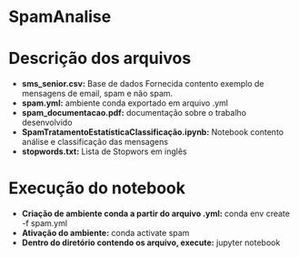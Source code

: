 # SpamAnalise

# Descrição dos arquivos

* __sms_senior.csv:__ Base de dados Fornecida contento exemplo de mensagens de email, spam e não spam.
* __spam.yml:__ ambiente conda exportado em arquivo .yml
* __spam_documentacao.pdf:__ documentação sobre o trabalho desenvolvido
* __SpamTratamentoEstatísticaClassificação.ipynb:__ Notebook contento análise e classificação das mensagens
* __stopwords.txt:__ Lista de Stopwors em inglês



# Execução do notebook 

* __Criação de ambiente conda a partir do arquivo .yml:__ conda env create -f spam.yml
* __Ativação do ambiente:__ conda activate spam
* __Dentro do diretório contendo os arquivo, execute:__ jupyter notebook
